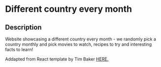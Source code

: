 # Different country every month

## Description

Website showcasing a different country every month - we randomly pick a country monthly and pick movies to watch, recipes to try and interesting facts to learn!

Addapted from React template by Tim Baker <a href="https://github.com/tbakerx/react-history-template">HERE.</a>
